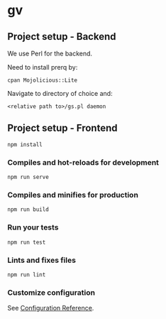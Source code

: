 # gv

## Project setup - Backend

We use Perl for the backend.

Need to install prerq by:
```
cpan Mojolicious::Lite
```

Navigate to directory of choice and:
```
<relative path to>/gs.pl daemon
```

## Project setup - Frontend
```
npm install
```

### Compiles and hot-reloads for development
```
npm run serve
```

### Compiles and minifies for production
```
npm run build
```

### Run your tests
```
npm run test
```

### Lints and fixes files
```
npm run lint
```

### Customize configuration
See [Configuration Reference](https://cli.vuejs.org/config/).
